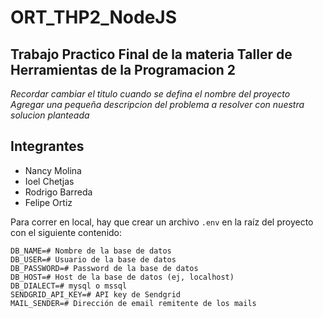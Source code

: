 # ORT_THP2_NodeJS
## Trabajo Practico Final de la materia Taller de Herramientas de la Programacion 2
*Recordar cambiar el titulo cuando se defina el nombre del proyecto*
*Agregar una pequeña descripcion del problema a resolver con nuestra solucion planteada*

## Integrantes
- Nancy Molina
- Ioel Chetjas
- Rodrigo Barreda
- Felipe Ortiz

Para correr en local, hay que crear un archivo `.env` en la raíz del proyecto con el siguiente contenido:

```properties
DB_NAME=# Nombre de la base de datos
DB_USER=# Usuario de la base de datos
DB_PASSWORD=# Password de la base de datos
DB_HOST=# Host de la base de datos (ej, localhost)
DB_DIALECT=# mysql o mssql
SENDGRID_API_KEY=# API key de Sendgrid
MAIL_SENDER=# Dirección de email remitente de los mails
```

